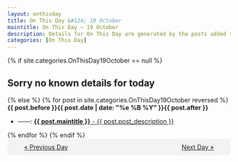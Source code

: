 ```yaml
---
layout: onthisday
title: On This Day &#124; 19 October
maintitle: On This Day — 19 October
description: Details for On This Day are generated by the posts added to the website so the content is subject to changes/updates over time.
categories: [On This Day]
---
```


{% if site.categories.OnThisDay19October == null %}
<h2>Sorry no known details for today</h2>
{% else %}
{% for post in site.categories.OnThisDay19October reversed %}
<strong>{{ post.before }}{{ post.date | date: "%e %B %Y" }}{{ post.after }}</strong>
<ul>
<li> ——: <a class="{{ post.class }}" href="{{ post.url }}"><strong>{{ post.maintitle }}</strong> - {{ post.post_description }}</a></li>
</ul>
{% endfor %}
{% endif %}
<br />
<div style="background-color: #f3f3f3; padding: 10px; border-radius: 5px; text-align: center; display: flex; justify-content: space-evenly;">
<a href="/onthisday/10/10-18">« Previous Day</a>
<span style="visibility:hidden;">[ Visit Leap Year February 29 ]</span>
<a href="/onthisday/10/10-20">Next Day »</a>
</div>
